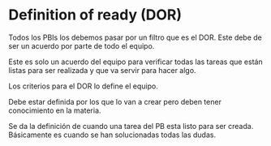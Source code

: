 # Definition of ready (DOR)

Todos los PBIs los debemos pasar por un filtro que es el DOR. Este debe de ser un acuerdo por parte de todo el equipo. 

Este es solo un acuerdo del equipo para verificar todas las tareas que están listas para ser realizada y que va servir para hacer algo. 

Los criterios para el DOR lo define el equipo. 

Debe estar definida por los que lo van a crear pero deben tener conocimiento en la materia. 

Se da la definición de cuando una tarea del PB esta listo para ser creada. Básicamente es cuando se han solucionadas todas las dudas. 
